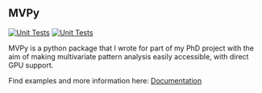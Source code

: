 ## MVPy
[![Unit Tests](https://github.com/FabulousFabs/MVPy/workflows/Unit%20tests/badge.svg)](https://github.com/FabulousFabs/MVPy/actions)
[![Unit Tests](https://github.com/FabulousFabs/MVPy/workflows/Documentation/badge.svg)](https://github.com/FabulousFabs/MVPy/actions)

MVPy is a python package that I wrote for part of my PhD project with the aim of making multivariate pattern analysis easily accessible, with direct GPU support.

Find examples and more information here: [Documentation](https://fabulousfabs.github.io/MVPy/index.html)